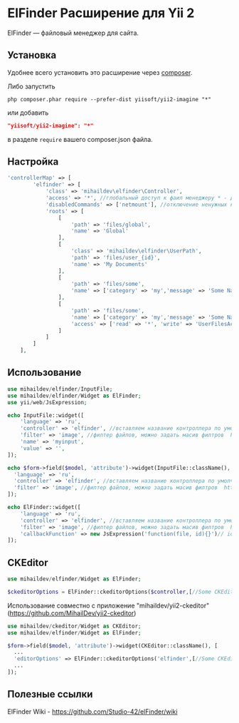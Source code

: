 ElFinder Расширение для Yii 2
===========================

ElFinder — файловый менеджер для сайта.


## Установка

Удобнее всего установить это расширение через [composer](http://getcomposer.org/download/).

Либо запустить

```
php composer.phar require --prefer-dist yiisoft/yii2-imagine "*"
```

или добавить

```json
"yiisoft/yii2-imagine": "*"
```

в разделе `require` вашего composer.json файла.

## Настройка

```php
'controllerMap' => [
        'elfinder' => [
            'class' => 'mihaildev\elfinder\Controller',
            'access' => '*', //глобальный доступ к фаил менеджеру * - для всех
            'disabledCommands' => ['netmount'], //отключение ненужных команд https://github.com/Studio-42/elFinder/wiki/Client-configuration-options#commands
            'roots' => [
                [
                    'path' => 'files/global',
                    'name' => 'Global'
                ],
                [
                    'class' => 'mihaildev\elfinder\UserPath',
                    'path' => 'files/user_{id}',
                    'name' => 'My Documents'
                ],
                [
                    'path' => 'files/some',
                    'name' => ['category' => 'my','message' => 'Some Name'] //перевод Yii::t($category, $message)
                ],
                [
                    'path' => 'files/some',
                    'name' => ['category' => 'my','message' => 'Some Name'] // Yii::t($category, $message)
                    'access' => ['read' => '*', 'write' => 'UserFilesAccess'] // * - для всех, иначе проверка доступа в даааном примере все могут видет а редактировать могут пользователи только с правами UserFilesAccess
                ]
            ]
        ]
    ],
```

## Использование

```php
use mihaildev/elfinder/InputFile;
use mihaildev/elfinder/Widget as ElFinder;
use yii/web/JsExpression;

echo InputFile::widget([
    'language' => 'ru',
    'controller' => 'elfinder', //вставляем название контроллера по умолчанию равен elfinder
    'filter' => 'image', //филтер файлов, можно задать масив филтров  https://github.com/Studio-42/elFinder/wiki/Client-configuration-options#wiki-onlyMimes
    'name' => 'myinput',
    'value' => '',
]);

echo $form->field($model, 'attribute')->widget(InputFile::className(), [
  'language' => 'ru',
  'controller' => 'elfinder', //вставляем название контроллера по умолчанию равен elfinder
  'filter' => 'image', //филтер файлов, можно задать масив филтров  https://github.com/Studio-42/elFinder/wiki/Client-configuration-options#wiki-onlyMimes
]);

echo ElFinder::widget([
    'language' => 'ru',
    'controller' => 'elfinder', //вставляем название контроллера по умолчанию равен elfinder
    'filter' => 'image', //филтер файлов, можно задать масив филтров  https://github.com/Studio-42/elFinder/wiki/Client-configuration-options#wiki-onlyMimes
    'callbackFunction' => new JsExpression('function(file, id){}')// id - id виджета
]);

```

## CKEditor
```php
use mihaildev/elfinder/Widget as ElFinder;

$ckeditorOptions = ElFinder::ckeditorOptions($controller,[//Some CKEditor Options]);

```

Использование совместно с приложение "mihaildev/yii2-ckeditor" (https://github.com/MihailDev/yii2-ckeditor)

```php
use mihaildev/ckeditor/Widget as CKEditor;
use mihaildev/elfinder/Widget as ElFinder;

$form->field($model, 'attribute')->widget(CKEditor::className(), [
  ...
  'editorOptions' => ElFinder::ckeditorOptions('elfinder',[//Some CKEditor Options]),
  ...
]);
```

## Полезные ссылки

ElFinder Wiki - https://github.com/Studio-42/elFinder/wiki
